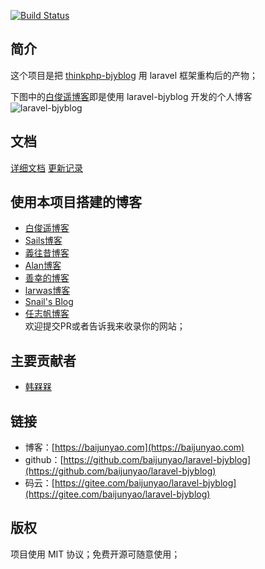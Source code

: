[![Build Status](https://travis-ci.com/baijunyao/laravel-bjyblog.svg?branch=master)](https://travis-ci.com/baijunyao/laravel-bjyblog)
## 简介
这个项目是把 [thinkphp-bjyblog](https://github.com/baijunyao/thinkphp-bjyblog) 用 laravel 框架重构后的产物；  

下图中的[白俊遥博客](https://baijunyao.com)即是使用 laravel-bjyblog 开发的个人博客
![laravel-bjyblog](https://baijunyao.com/uploads/article/20171210/5a2d533982e36.jpg)  

## 文档
[详细文档](https://baijunyao.com/docs/laravel-bjyblog) [更新记录](https://baijunyao.com/docs/laravel-bjyblog/更新记录.html)

## 使用本项目搭建的博客
- [白俊遥博客](https://baijunyao.com)  
- [Sails博客](https://smile.sails.site)  
- [義往昔博客](http://www.maocaoying.com)  
- [Alan博客](http://blog.taobaoroom.cn)  
- [善幸的博客](https://lhyong.cn)  
- [larwas博客](https://www.larwas.com)  
- [Snail's Blog](https://www.snail-c.cn)  
- [任志帆博客](https://renzhifan.cn)  
欢迎提交PR或者告诉我来收录你的网站；  

## 主要贡献者
- [韩槑槑](https://github.com/Han-MeiM)

## 链接
- 博客：[https://baijunyao.com](https://baijunyao.com)   
- github：[https://github.com/baijunyao/laravel-bjyblog](https://github.com/baijunyao/laravel-bjyblog)   
- 码云：[https://gitee.com/baijunyao/laravel-bjyblog](https://gitee.com/baijunyao/laravel-bjyblog)   

## 版权
项目使用 MIT 协议；免费开源可随意使用；
